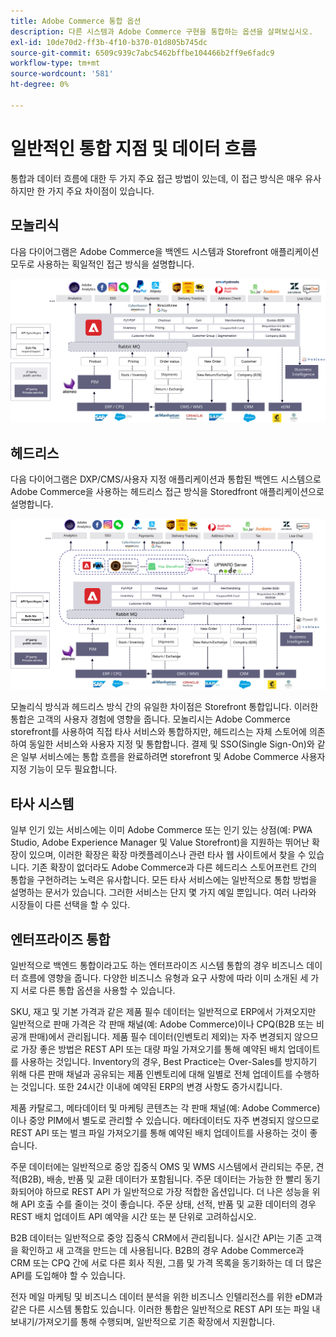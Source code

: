 ```yaml
---
title: Adobe Commerce 통합 옵션
description: 다른 시스템과 Adobe Commerce 구현을 통합하는 옵션을 살펴보십시오.
exl-id: 10de70d2-ff3b-4f10-b370-01d805b745dc
source-git-commit: 6509c939c7abc5462bffbe104466b2ff9e6fadc9
workflow-type: tm+mt
source-wordcount: '581'
ht-degree: 0%

---
```


# 일반적인 통합 지점 및 데이터 흐름

통합과 데이터 흐름에 대한 두 가지 주요 접근 방법이 있는데, 이 접근 방식은 매우 유사하지만 한 가지 주요 차이점이 있습니다.

## 모놀리식

다음 다이어그램은 Adobe Commerce을 백엔드 시스템과 Storefront 애플리케이션 모두로 사용하는 획일적인 접근 방식을 설명합니다.

![Adobe Commerce 모노리스 다이어그램](../../assets/playbooks/integration-monolith.svg)

## 헤드리스

다음 다이어그램은 DXP/CMS/사용자 지정 애플리케이션과 통합된 백엔드 시스템으로 Adobe Commerce을 사용하는 헤드리스 접근 방식을 Storedfront 애플리케이션으로 설명합니다.

![Adobe Commerce 헤드리스 다이어그램](../../assets/playbooks/integration-headless.svg)

모놀리식 방식과 헤드리스 방식 간의 유일한 차이점은 Storefront 통합입니다. 이러한 통합은 고객의 사용자 경험에 영향을 줍니다. 모놀리시는 Adobe Commerce storefront를 사용하여 직접 타사 서비스와 통합하지만, 헤드리스는 자체 스토어에 의존하여 동일한 서비스와 사용자 지정 및 통합합니다. 결제 및 SSO(Single Sign-On)와 같은 일부 서비스에는 통합 흐름을 완료하려면 storefront 및 Adobe Commerce 사용자 지정 기능이 모두 필요합니다.

## 타사 시스템

일부 인기 있는 서비스에는 이미 Adobe Commerce 또는 인기 있는 상점(예: PWA Studio, Adobe Experience Manager 및 Value Storefront)을 지원하는 뛰어난 확장이 있으며, 이러한 확장은 확장 마켓플레이스나 관련 타사 웹 사이트에서 찾을 수 있습니다. 기존 확장이 없더라도 Adobe Commerce과 다른 헤드리스 스토어프런트 간의 통합을 구현하려는 노력은 유사합니다. 모든 타사 서비스에는 일반적으로 통합 방법을 설명하는 문서가 있습니다. 그러한 서비스는 단지 몇 가지 예일 뿐입니다. 여러 나라와 시장들이 다른 선택을 할 수 있다.

## 엔터프라이즈 통합

일반적으로 백엔드 통합이라고도 하는 엔터프라이즈 시스템 통합의 경우 비즈니스 데이터 흐름에 영향을 줍니다. 다양한 비즈니스 유형과 요구 사항에 따라 이미 소개된 세 가지 서로 다른 통합 옵션을 사용할 수 있습니다.

SKU, 재고 및 기본 가격과 같은 제품 필수 데이터는 일반적으로 ERP에서 가져오지만 일반적으로 판매 가격은 각 판매 채널(예: Adobe Commerce)이나 CPQ(B2B 또는 비공개 판매)에서 관리됩니다. 제품 필수 데이터(인벤토리 제외)는 자주 변경되지 않으므로 가장 좋은 방법은 REST API 또는 대량 파일 가져오기를 통해 예약된 배치 업데이트를 사용하는 것입니다. Inventory의 경우, Best Practice는 Over-Sales를 방지하기 위해 다른 판매 채널과 공유되는 제품 인벤토리에 대해 일별로 전체 업데이트를 수행하는 것입니다. 또한 24시간 이내에 예약된 ERP의 변경 사항도 증가시킵니다.

제품 카탈로그, 메타데이터 및 마케팅 콘텐츠는 각 판매 채널(예: Adobe Commerce)이나 중앙 PIM에서 별도로 관리할 수 있습니다. 메타데이터도 자주 변경되지 않으므로 REST API 또는 벌크 파일 가져오기를 통해 예약된 배치 업데이트를 사용하는 것이 좋습니다.

주문 데이터에는 일반적으로 중앙 집중식 OMS 및 WMS 시스템에서 관리되는 주문, 견적(B2B), 배송, 반품 및 교환 데이터가 포함됩니다. 주문 데이터는 가능한 한 빨리 동기화되어야 하므로 REST API 가 일반적으로 가장 적합한 옵션입니다. 더 나은 성능을 위해 API 호출 수를 줄이는 것이 좋습니다. 주문 상태, 선적, 반품 및 교환 데이터의 경우 REST 배치 업데이트 API 예약을 시간 또는 분 단위로 고려하십시오.

B2B 데이터는 일반적으로 중앙 집중식 CRM에서 관리됩니다. 실시간 API는 기존 고객을 확인하고 새 고객을 만드는 데 사용됩니다. B2B의 경우 Adobe Commerce과 CRM 또는 CPQ 간에 서로 다른 회사 직원, 그룹 및 가격 목록을 동기화하는 데 더 많은 API를 도입해야 할 수 있습니다.

전자 메일 마케팅 및 비즈니스 데이터 분석을 위한 비즈니스 인텔리전스를 위한 eDM과 같은 다른 시스템 통합도 있습니다. 이러한 통합은 일반적으로 REST API 또는 파일 내보내기/가져오기를 통해 수행되며, 일반적으로 기존 확장에서 지원합니다.
